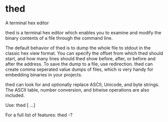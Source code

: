 # thed
A terminal hex editor

thed is a terminal hex editor which enables you to examine and modify the binary contents of a file through the command line.

The default behavior of thed is to dump the whole file to stdout in the classic hex view format.
You can specify the offset from which thed should start, and how many lines should thed show before, after, or before and after the address. To save the dump to a file, use redirection.
thed can create comma seperated value dumps of files, which is very handy for embedding binaries in your projects.

thed can look for and optionally replace ASCII, Unicode, and byte strings. The ASCII table, number conversion, and bitwise operations are 
also included.

Use: 
thed <file> [<options> ...]

For a full list of features:
thed -?
